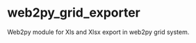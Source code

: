 web2py_grid_exporter
====================

Web2py module for Xls and Xlsx export in web2py grid system.
